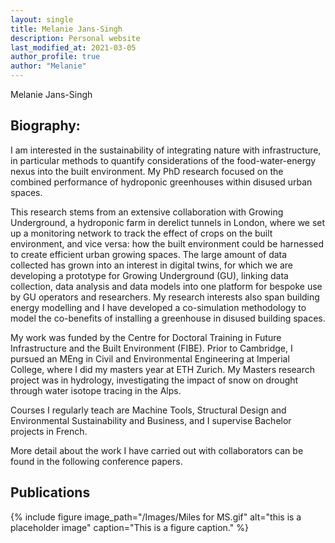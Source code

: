 ```yaml
---
layout: single
title: Melanie Jans-Singh
description: Personal website
last_modified_at: 2021-03-05
author_profile: true
author: "Melanie"
---
```


Melanie Jans-Singh


## Biography:

I am interested in the sustainability of integrating nature with infrastructure, in particular methods to quantify considerations of the food-water-energy nexus into the built environment. My PhD research focused on the combined performance of hydroponic greenhouses within disused urban spaces.

This research stems from an extensive collaboration with Growing Underground, a hydroponic farm in derelict tunnels in London, where we set up a monitoring network to track the effect of crops on the built environment, and vice versa: how the built environment could be harnessed to create efficient urban growing spaces. The large amount of data collected has grown into an interest in digital twins, for which we are developing a prototype for Growing Underground (GU), linking data collection, data analysis and data models into one platform for bespoke use by GU operators and researchers. My research interests also span building energy modelling and I have developed a co-simulation methodology to model the co-benefits of installing a greenhouse in disused building spaces.

My work was funded by the Centre for Doctoral Training in Future Infrastructure and the Built Environment (FIBE). Prior to Cambridge, I pursued an MEng in Civil and Environmental Engineering at Imperial College, where I did my masters year at ETH Zurich. My Masters research project was in hydrology, investigating the impact of snow on drought through water isotope tracing in the Alps.

Courses I regularly teach are Machine Tools, Structural Design and Environmental Sustainability and Business, and I supervise Bachelor projects in French.

More detail about the work I have carried out with collaborators can be found in the following conference papers.

## Publications

<p>
<script src="https://bibbase.org/service/mendeley/8cc9e420-f114-33cc-9c3e-829cab873aa1/group/e7fafa87-580c-3bf9-a959-b58f94911f2b?jsonp=1" type="text/javascript"></script>
</p>

{% include figure image_path="/Images/Miles for MS.gif" alt="this is a placeholder image" caption="This is a figure caption." %}
